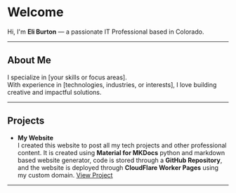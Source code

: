 # Welcome

Hi, I'm **Eli Burton** — a passionate IT Professional based in Colorado.

---

## About Me

I specialize in [your skills or focus areas].  
With experience in [technologies, industries, or interests], I love building creative and impactful solutions.

---

## Projects

- **My Website**  
 I created this website to post all my tech projects and other professional content. It is created using **Material for MKDocs** python and markdown based website generator, code is stored through a **GitHub Repository**, and the website is deployed through **CloudFlare Worker Pages** using my custom domain.
  [View Project](ebr5.com/projects/mywebsite)

---